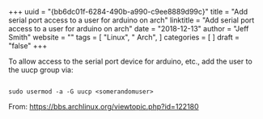 +++ 
uuid = "{bb6dc01f-6284-490b-a990-c9ee8889d99c}" 
title = "Add serial port access to a user for arduino on arch" 
linktitle = "Add serial port access to a user for arduino on arch" 
date = "2018-12-13" 
author = "Jeff Smith" 
website = "" 
tags = [ "Linux", " Arch",  ] 
categories = [  ] 
draft = "false" 
+++ 

To allow access to the serial port device for arduino, etc., add the user to the uucp group via:

```less

sudo usermod -a -G uucp <somerandomuser>

```

From: https://bbs.archlinux.org/viewtopic.php?id=122180 
